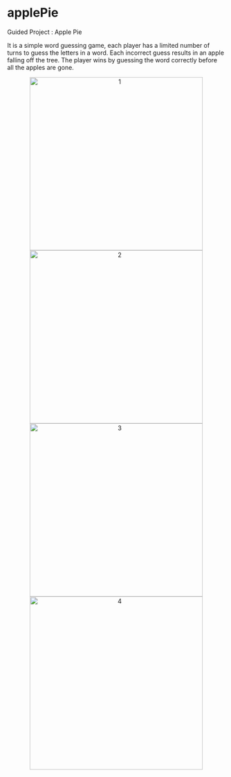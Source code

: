 # applePie
Guided Project : Apple Pie

It is a simple word guessing game, each player has a limited number of turns to guess the letters in a word. 
Each incorrect guess results in an apple falling off the tree. The player wins by guessing the word correctly before all the apples are gone.

<p align="center">

<img width="400" alt="1" src="https://user-images.githubusercontent.com/90863360/211191243-f08c4d4d-35d3-4165-b556-457a179df172.png">

<img width="400" alt="2" src="https://user-images.githubusercontent.com/90863360/211191250-c470a3bf-761d-409d-b01a-22bb843153ae.png">

<img width="400" alt="3" src="https://user-images.githubusercontent.com/90863360/211191253-9294d872-23fc-4a75-9fab-a9008ba0f787.png">

<img width="400" alt="4" src="https://user-images.githubusercontent.com/90863360/211191255-dabdd780-bb48-4908-a8e4-bdfe1d51c92d.png">


</p>
